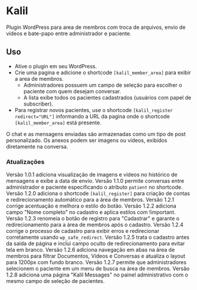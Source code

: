 # Kalil

Plugin WordPress para area de membros com troca de arquivos, envio de vídeos e bate-papo entre administrador e paciente.

## Uso

- Ative o plugin em seu WordPress.
- Crie uma pagina e adicione o shortcode `[kalil_member_area]` para exibir a area de membros.
  - Administradores possuem um campo de seleção para escolher o paciente com quem desejam conversar.
  - A lista exibe todos os pacientes cadastrados (usuários com papel de subscriber).
- Para registrar novos pacientes, use o shortcode `[kalil_register redirect="URL"]` informando a URL da pagina onde o shortcode `[kalil_member_area]` está presente.


O chat e as mensagens enviadas são armazenadas como um tipo de post personalizado.
Os anexos podem ser imagens ou vídeos, exibidos diretamente na conversa.

### Atualizações

Versão 1.0.1 adiciona visualização de imagens e vídeos no histórico de mensagens e exibe a data de envio.
Versão 1.1.0 permite conversas entre administrador e paciente especificando o atributo `patient` no shortcode.
Versão 1.2.0 adiciona o shortcode `[kalil_register]` para criação de contas e redirecionamento automático para a área de membros.
Versão 1.2.1 corrige acentuação e melhora o estilo do botão.
Versão 1.2.2 adiciona campo "Nome completo" no cadastro e aplica estilos com !important.
Versão 1.2.3 renomeia o botão de registro para "Cadastrar" e garante o redirecionamento para a área de membros após o cadastro.
Versão 1.2.4 corrige o processo de cadastro para exibir erros e redirecionar corretamente usando `wp_safe_redirect`.
Versão 1.2.5 trata o cadastro antes da saída de página e inclui campo oculto de redirecionamento para evitar tela em branco.
Versão 1.2.6 adiciona navegação em abas na área de membros para filtrar Documentos, Vídeos e Conversas e atualiza o layout para 1200px com fundo branco.
Versão 1.2.7 permite que administradores selecionem o paciente em um menu de busca na área de membros.
Versão 1.2.8 adiciona uma página "Kalil Messages" no painel administrativo com o mesmo campo de seleção de pacientes.



